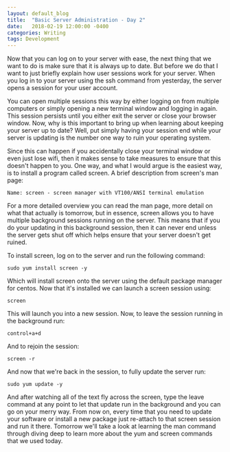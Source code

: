 ```yaml
---
layout: default_blog
title:  "Basic Server Administration - Day 2"
date:   2018-02-19 12:00:00 -0400
categories: Writing
tags: Development
---
```


Now that you can log on to your server with ease, the next thing that we want to do is make sure that it is always up to date. But before we do that I want to just briefly explain how user sessions work for your server. When you log in to your server using the ssh command from yesterday, the server opens a session for your user account. 

You can open multiple sessions this way by either logging on from multiple computers or simply opening a new terminal window and logging in again. This session persists until you either exit the server or close your browser window. Now, why is this important to bring up when learning about keeping your server up to date? Well, put simply having your session end while your server is updating is the number one way to ruin your operating system. 

Since this can happen if you accidentally close your terminal window or even just lose wifi, then it makes sense to take measures to ensure that this doesn't happen to you. One way, and what I would argue is the easiest way, is to install a program called screen. A brief description from screen's man page:

```Name: screen - screen manager with VT100/ANSI terminal emulation```

For a more detailed overview you can read the man page, more detail on what that actually is tomorrow, but in essence, screen allows you to have multiple background sessions running on the server. This means that if you do your updating in this background session, then it can never end unless the server gets shut off which helps ensure that your server doesn't get ruined.

To install screen, log on to the server and run the following command:

```sudo yum install screen -y```

Which will install screen onto the server using the default package manager for centos. Now that it's installed we can launch a screen session using:

```screen```

This will launch you into a new session. Now, to leave the session running in the background run:

```control+a+d```

And to rejoin the session:

```screen -r```

And now that we're back in the session, to fully update the server run:

```sudo yum update -y```

And after watching all of the text fly across the screen, type the leave command at any point to let that update run in the background and you can go on your merry way. From now on, every time that you need to update your software or install a new package just re-attach to that screen session and run it there. Tomorrow we'll take a look at learning the man command through diving deep to learn more about the yum and screen commands that we used today.